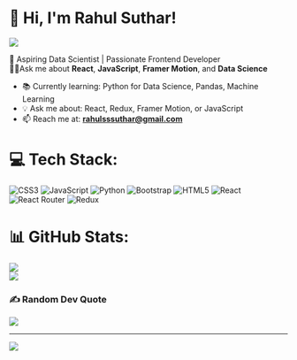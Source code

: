 # 👋 Hi, I'm Rahul Suthar!

![](https://komarev.com/ghpvc/?username=Rahul28suthar&color=blue)

🚀 Aspiring Data Scientist | Passionate Frontend Developer  
🙋‍♂️Ask me about **React**, **JavaScript**, **Framer Motion**, and **Data Science**

- 📚 Currently learning: Python for Data Science, Pandas, Machine Learning
- 💡 Ask me about: React, Redux, Framer Motion, or JavaScript
- 📫 Reach me at: **rahulsssuthar@gmail.com**



# 💻 Tech Stack:
![CSS3](https://img.shields.io/badge/css3-%231572B6.svg?style=for-the-badge&logo=css3&logoColor=white) ![JavaScript](https://img.shields.io/badge/javascript-%23323330.svg?style=for-the-badge&logo=javascript&logoColor=%23F7DF1E) ![Python](https://img.shields.io/badge/python-3670A0?style=for-the-badge&logo=python&logoColor=ffdd54) ![Bootstrap](https://img.shields.io/badge/bootstrap-%238511FA.svg?style=for-the-badge&logo=bootstrap&logoColor=white) ![HTML5](https://img.shields.io/badge/html5-%23E34F26.svg?style=for-the-badge&logo=html5&logoColor=white) ![React](https://img.shields.io/badge/react-%2320232a.svg?style=for-the-badge&logo=react&logoColor=%2361DAFB) ![React Router](https://img.shields.io/badge/React_Router-CA4245?style=for-the-badge&logo=react-router&logoColor=white) ![Redux](https://img.shields.io/badge/redux-%23593d88.svg?style=for-the-badge&logo=redux&logoColor=white)
# 📊 GitHub Stats:
![](https://nirzak-streak-stats.vercel.app/?user=Rahul28suthar&theme=dark&hide_border=false)<br/>
![](https://github-readme-stats.vercel.app/api/top-langs/?username=Rahul28suthar&theme=dark&hide_border=false&include_all_commits=false&count_private=false&layout=compact)

### ✍️ Random Dev Quote
![](https://quotes-github-readme.vercel.app/api?type=horizontal&theme=radical)

---
[![](https://visitcount.itsvg.in/api?id=Rahul28suthar&icon=0&color=0)](https://visitcount.itsvg.in)

<!-- Proudly created with GPRM ( https://gprm.itsvg.in ) -->

